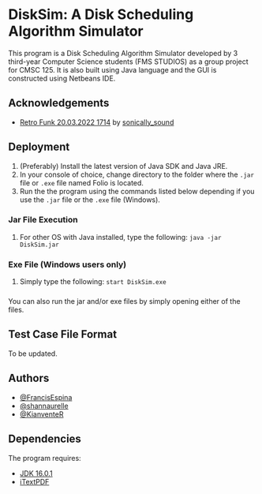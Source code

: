 # DiskSim: A Disk Scheduling Algorithm Simulator

This program is a Disk Scheduling Algorithm Simulator developed by 3 third-year Computer Science students (FMS STUDIOS) as a group project for CMSC 125. It is also built using Java language and the GUI is constructed using Netbeans IDE.

## Acknowledgements

 - [Retro Funk 20.03.2022 1714](https://freesound.org/people/sonically_sound/sounds/624874/) by [sonically_sound](https://freesound.org/people/sonically_sound/)


## Deployment

1. (Preferably) Install the latest version of Java SDK and Java JRE. 
2. In your console of choice, change directory to the folder where the `.jar` file or `.exe` file named Folio is located. 
3. Run the the program using the commands listed below depending if you use the `.jar` file or the `.exe` file (Windows).

### Jar File Execution
1. For other OS with Java installed, type the following: `java -jar DiskSim.jar`

### Exe File (Windows users only)
1. Simply type the following: `start DiskSim.exe`

###
You can also run the jar and/or exe files by simply opening either of the files.


## Test Case File Format

To be updated.

## Authors

- [@FrancisEspina](https://github.com/FrancisEspina)
- [@shannaurelle](https://github.com/shannaurelle)
- [@KianventeR](https://github.com/KianventeR)


## Dependencies

The program requires:

- [JDK 16.0.1](https://www.oracle.com/java/technologies/javase/jdk18-archive-downloads.html)
- [iTextPDF](https://github.com/itext/itextpdf/releases?after=5.5.13.2)
